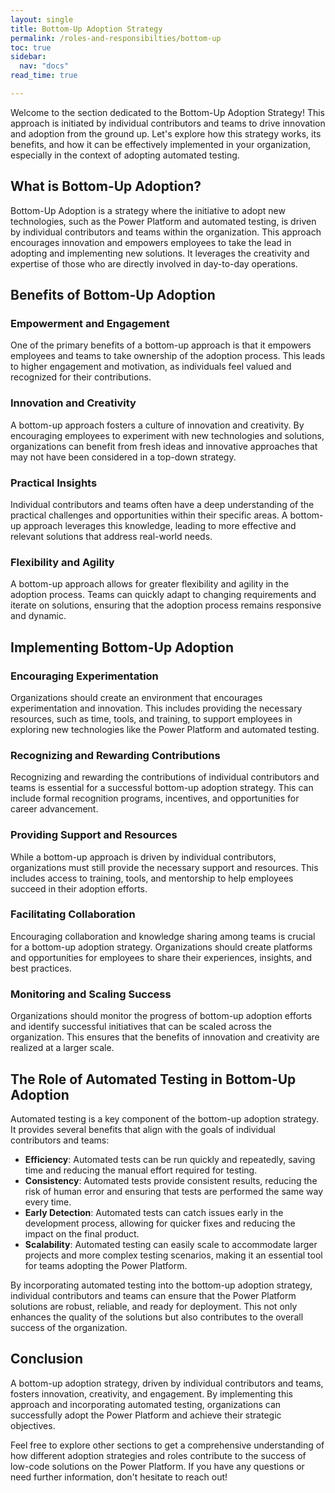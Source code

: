 ```yaml
---
layout: single
title: Bottom-Up Adoption Strategy
permalink: /roles-and-responsibilties/bottom-up
toc: true
sidebar:
  nav: "docs"
read_time: true

---
```


Welcome to the section dedicated to the Bottom-Up Adoption Strategy! This approach is initiated by individual contributors and teams to drive innovation and adoption from the ground up. Let's explore how this strategy works, its benefits, and how it can be effectively implemented in your organization, especially in the context of adopting automated testing.

## What is Bottom-Up Adoption?

Bottom-Up Adoption is a strategy where the initiative to adopt new technologies, such as the Power Platform and automated testing, is driven by individual contributors and teams within the organization. This approach encourages innovation and empowers employees to take the lead in adopting and implementing new solutions. It leverages the creativity and expertise of those who are directly involved in day-to-day operations.

## Benefits of Bottom-Up Adoption

### Empowerment and Engagement

One of the primary benefits of a bottom-up approach is that it empowers employees and teams to take ownership of the adoption process. This leads to higher engagement and motivation, as individuals feel valued and recognized for their contributions.

### Innovation and Creativity

A bottom-up approach fosters a culture of innovation and creativity. By encouraging employees to experiment with new technologies and solutions, organizations can benefit from fresh ideas and innovative approaches that may not have been considered in a top-down strategy.

### Practical Insights

Individual contributors and teams often have a deep understanding of the practical challenges and opportunities within their specific areas. A bottom-up approach leverages this knowledge, leading to more effective and relevant solutions that address real-world needs.

### Flexibility and Agility

A bottom-up approach allows for greater flexibility and agility in the adoption process. Teams can quickly adapt to changing requirements and iterate on solutions, ensuring that the adoption process remains responsive and dynamic.

## Implementing Bottom-Up Adoption

### Encouraging Experimentation

Organizations should create an environment that encourages experimentation and innovation. This includes providing the necessary resources, such as time, tools, and training, to support employees in exploring new technologies like the Power Platform and automated testing.

### Recognizing and Rewarding Contributions

Recognizing and rewarding the contributions of individual contributors and teams is essential for a successful bottom-up adoption strategy. This can include formal recognition programs, incentives, and opportunities for career advancement.

### Providing Support and Resources

While a bottom-up approach is driven by individual contributors, organizations must still provide the necessary support and resources. This includes access to training, tools, and mentorship to help employees succeed in their adoption efforts.

### Facilitating Collaboration

Encouraging collaboration and knowledge sharing among teams is crucial for a bottom-up adoption strategy. Organizations should create platforms and opportunities for employees to share their experiences, insights, and best practices.

### Monitoring and Scaling Success

Organizations should monitor the progress of bottom-up adoption efforts and identify successful initiatives that can be scaled across the organization. This ensures that the benefits of innovation and creativity are realized at a larger scale.

## The Role of Automated Testing in Bottom-Up Adoption

Automated testing is a key component of the bottom-up adoption strategy. It provides several benefits that align with the goals of individual contributors and teams:

- **Efficiency**: Automated tests can be run quickly and repeatedly, saving time and reducing the manual effort required for testing.
- **Consistency**: Automated tests provide consistent results, reducing the risk of human error and ensuring that tests are performed the same way every time.
- **Early Detection**: Automated tests can catch issues early in the development process, allowing for quicker fixes and reducing the impact on the final product.
- **Scalability**: Automated testing can easily scale to accommodate larger projects and more complex testing scenarios, making it an essential tool for teams adopting the Power Platform.

By incorporating automated testing into the bottom-up adoption strategy, individual contributors and teams can ensure that the Power Platform solutions are robust, reliable, and ready for deployment. This not only enhances the quality of the solutions but also contributes to the overall success of the organization.

## Conclusion

A bottom-up adoption strategy, driven by individual contributors and teams, fosters innovation, creativity, and engagement. By implementing this approach and incorporating automated testing, organizations can successfully adopt the Power Platform and achieve their strategic objectives.

Feel free to explore other sections to get a comprehensive understanding of how different adoption strategies and roles contribute to the success of low-code solutions on the Power Platform. If you have any questions or need further information, don't hesitate to reach out!
